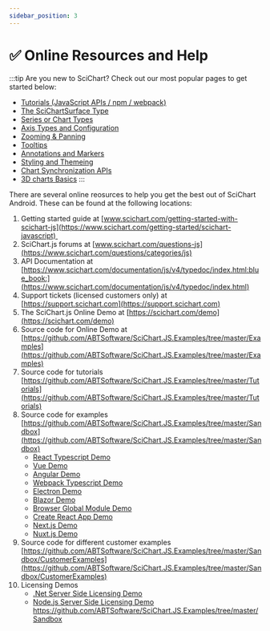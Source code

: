 ```yaml
---
sidebar_position: 3
---
```


# ✅ Online Resources and Help

:::tip
Are you new to SciChart? Check out our most popular pages to get started below:

* [Tutorials (JavaScript APIs / npm / webpack)](/docs/get-started/tutorials-js-npm-webpack/tutorial-01-setting-up-npm-project-with-scichart-js)
* [The SciChartSurface Type](/docs/2d-charts/surface/scichart-surface-type-overview)        
* [Series or Chart Types](/docs/2d-charts/chart-types/renderable-series-api-overview)
* [Axis Types and Configuration](/docs/2d-charts/axis-api/axis-api-overview)
* [Zooming & Panning](/docs/2d-charts/chart-modifier-api/zooming-and-panning/zoom-pan-modifier)
* [Tooltips](/docs/2d-charts/chart-modifier-api/rollover-modifier)
* [Annotations and Markers](/docs/2d-charts/annotations-api/annotations-api-overview)
* [Styling and Themeing](/docs/2d-charts/styling-and-theming/theme-manager-api)
* [Chart Synchronization APIs](/docs/2d-charts/chart-synchronization-api/synchronizing-multiple-charts)
* [3D charts Basics](/docs/3d-charts/scichart-3d-basics/scichart-3d-basics-overview)
:::

There are several online reosurces to help you get the best out of SciChart Android. These can be found at the following locations:

1.  Getting started guide at [www.scichart.com/getting-started-with-scichart-js](https://www.scichart.com/getting-started/scichart-javascript) 
2.  SciChart.js forums at [www.scichart.com/questions-js](https://www.scichart.com/questions/categories/js)
3.  API Documentation at [https://www.scichart.com/documentation/js/v4/typedoc/index.html:blue_book:](https://www.scichart.com/documentation/js/v4/typedoc/index.html)
4.  Support tickets (licensed customers only) at [https://support.scichart.com](https://support.scichart.com)    
5.  The SciChart.js Online Demo at [https://scichart.com/demo](https://scichart.com/demo)
6.  Source code for Online Demo at [https://github.com/ABTSoftware/SciChart.JS.Examples/tree/master/Examples](https://github.com/ABTSoftware/SciChart.JS.Examples/tree/master/Examples)
7. Source code for tutorials [https://github.com/ABTSoftware/SciChart.JS.Examples/tree/master/Tutorials](https://github.com/ABTSoftware/SciChart.JS.Examples/tree/master/Tutorials)
8. Source code for examples [https://github.com/ABTSoftware/SciChart.JS.Examples/tree/master/Sandbox](https://github.com/ABTSoftware/SciChart.JS.Examples/tree/master/Sandbox)
    - [React Typescript Demo](https://github.com/ABTSoftware/SciChart.JS.Examples/tree/master/Sandbox/demo-react-typescript)
    - [Vue Demo](https://github.com/ABTSoftware/SciChart.JS.Examples/tree/master/Sandbox/demo-vue-scichart)
    - [Angular Demo](https://github.com/ABTSoftware/SciChart.JS.Examples/tree/master/Sandbox/demo-angular-scichart)
    - [Webpack Typescript Demo](https://github.com/ABTSoftware/SciChart.JS.Examples/tree/master/Sandbox/demo-webpack-typescript)
    - [Electron Demo](https://github.com/ABTSoftware/SciChart.JS.Examples/tree/master/Sandbox/scichart-electron-demo)
    - [Blazor Demo](https://github.com/ABTSoftware/SciChart.JS.Examples/tree/master/Sandbox/demo-blazor)
    - [Browser Global Module Demo](https://github.com/ABTSoftware/SciChart.JS.Examples/tree/master/Sandbox/demo-browser-global-module)
    - [Create React App Demo](https://github.com/ABTSoftware/SciChart.JS.Examples/tree/master/Sandbox/demo-create-react-app-scichart)
    - [Next.js Demo](https://github.com/ABTSoftware/SciChart.JS.Examples/tree/master/Sandbox/demo-nextjs)
    - [Nuxt.js Demo](https://github.com/ABTSoftware/SciChart.JS.Examples/tree/master/Sandbox/demo-nuxtjs)
9. Source code for different customer examples [https://github.com/ABTSoftware/SciChart.JS.Examples/tree/master/Sandbox/CustomerExamples](https://github.com/ABTSoftware/SciChart.JS.Examples/tree/master/Sandbox/CustomerExamples) 
14. Licensing Demos
    - [.Net Server Side Licensing Demo](https://github.com/abtsoftware/SciChart.JS.Examples/tree/master/AdvancedLicensing/dotnet-server-licensing)
    - [Node.js Server Side Licensing Demo](https://github.com/ABTSoftware/SciChart.JS.Examples/tree/master/AdvancedLicensing/nodejs-server-licensing)
https://github.com/ABTSoftware/SciChart.JS.Examples/tree/master/Sandbox